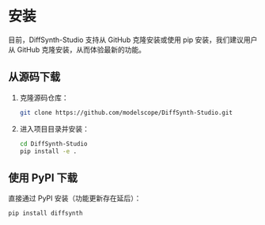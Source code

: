 # 安装

目前，DiffSynth-Studio 支持从 GitHub 克隆安装或使用 pip 安装，我们建议用户从 GitHub 克隆安装，从而体验最新的功能。

## 从源码下载

1. 克隆源码仓库：

    ```bash
    git clone https://github.com/modelscope/DiffSynth-Studio.git
    ```

2. 进入项目目录并安装：

    ```bash
    cd DiffSynth-Studio
    pip install -e .
    ```

## 使用 PyPI 下载

直接通过 PyPI 安装（功能更新存在延后）：

```bash
pip install diffsynth
```